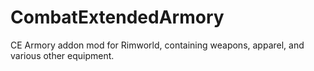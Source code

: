 # CombatExtendedArmory
CE Armory addon mod for Rimworld, containing weapons, apparel, and various other equipment.
